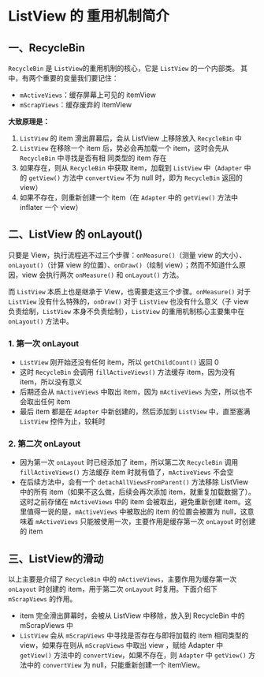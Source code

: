 
# ListView 的 重用机制简介

## 一、RecycleBin
`RecycleBin` 是 `ListView`的重用机制的核心，它是 `ListView` 的一个内部类。
其中，有两个重要的变量我们要记住：  
- `mActiveViews`：缓存屏幕上可见的 itemView
- `mScrapViews`：缓存废弃的 itemView

**大致原理是：**   
1. `ListView` 的 item 滑出屏幕后，会从 ListView 上移除放入 `RecycleBin` 中
2. `ListView` 在移除一个 item 后，势必会再加载一个 item，这时会先从 `RecycleBin` 中寻找是否有相      同类型的 item 存在
3. 如果存在，则从 `RecycleBin` 中获取 item，加载到 `ListView` 中（`Adapter` 中的  `getView()` 方法中 `convertView` 不为 null 时，即为 `RecycleBin` 返回的 view）
4. 如果不存在，则重新创建一个 item（在 `Adapter` 中的 `getView()` 方法中 inflater 一个 view）

## 二、ListView 的 onLayout()
只要是 View，执行流程逃不过三个步骤：`onMeasure()`（测量 view 的大小）、`onLayout()`（计算 view 的位置）、`onDraw()`（绘制 view）；然而不知道什么原因，view 会执行两次 `onMeasure()` 和 `onLayout()` 方法。

而 `ListView` 本质上也是继承于 View，也需要走这三个步骤。`onMeasure()` 对于 `ListView` 没有什么特殊的，`onDraw()` 对于 `ListView` 也没有什么意义（子 view 负责绘制，`ListView` 本身不负责绘制），`ListView` 的重用机制核心主要集中在`onLayout()`  方法中。

### 1. 第一次 onLayout
- `ListView` 刚开始还没有任何 item，所以 `getChildCount()` 返回 0  
- 这时 `RecycleBin` 会调用 `fillActiveViews()` 方法缓存 item，因为没有 item，所以没有意义  
- 后期还会从 `mActiveViews` 中取出 item，因为 `mActiveViews` 为空，所以也不会取出任何 item  
- 最后 item 都是在 `Adapter` 中新创建的，然后添加到 `ListView` 中，直至塞满 `ListView` 控件为止，较耗时

### 2. 第二次 onLayout
- 因为第一次 `onLayout` 时已经添加了 item，所以第二次 `RecycleBin` 调用 `fillActiveViews()` 方法缓存 item 时就有值了，`mActiveViews` 不会空  
- 在后续方法中，会有一个 `detachAllViewsFromParent()` 方法移除 ListView 中的所有 item（如果不这么做，后续会再次添加 item，就重复加载数据了）。这时之前存储在 `mActiveViews` 中的 item 会被取出，避免重新创建 item。这里值得一说的是，`mActiveViews` 中被取出的 item 的位置会被置为 null，这意味着 `mActiveViews` 只能被使用一次，主要作用是缓存第一次 `onLayou`t 时创建的 item

## 三、ListView的滑动
以上主要是介绍了 `RecycleBin` 中的 `mActiveViews`，主要作用为缓存第一次 `onLayout` 时创建的 item，用于第二次 `onLayout` 时复用。下面介绍下 `mScrapViews` 的作用。

- item 完全滑出屏幕时，会被从 ListView 中移除，放入到 RecycleBin 中的 mScrapViews 中
- `ListView` 会从 `mScrapViews` 中寻找是否存在与即将加载的 item 相同类型的 view，如果存在则从 `mScrapViews` 中取出 view ，赋给 Adapter 中 `getView()` 方法中的 `convertView`，如果不存在，则 `Adapter` 中  `getView()` 方法中的 `convertView` 为 null，只能重新创建一个 itemView。
